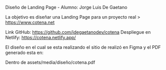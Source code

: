 Diseño de Landing Page - Alumno: Jorge Luis De Gaetano

La objetivo es diseñar una Landing Page para un proyecto real > https://www.cotena.net

Link GitHub: https://github.com/jdegaetanodev/cotena
Despliegue en Netlify: https://cotena.netlify.app/


El diseño en el cual se esta realizando el sitio de realizó en Figma y el PDF generado esta en:

Dentro de assets/media/diseño/cotena.pdf